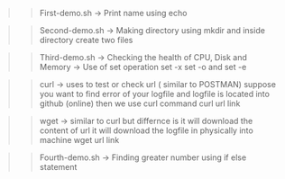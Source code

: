 >> First-demo.sh -> Print name using echo


>> Second-demo.sh -> Making directory using mkdir and inside directory create two files


>> Third-demo.sh -> Checking the health of CPU, Disk and Memory
                 -> Use of set operation set -x set -o and set -e


>>curl -> uses to test or check url ( similar to POSTMAN)
          suppose you want to find error of your logfile and logfile is located into github (online) then we use curl command
>> curl url link


>> wget -> similar to curl but differnce is it will download the content of url
           it will download the logfile in physically into machine
>> wget url link

>>Fourth-demo.sh -> Finding greater number using if else statement

